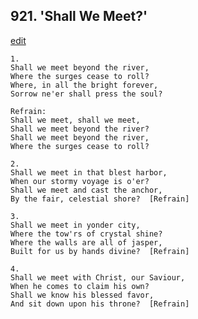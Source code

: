 
## 921.  'Shall We Meet?'
[edit](https://docs.google.com/document/d/1g2yanNx10JYJQbh9Hmfo9FJqs4Wif84f/edit?mode=html)



    1.
    Shall we meet beyond the river,
    Where the surges cease to roll?
    Where, in all the bright forever,
    Sorrow ne'er shall press the soul?

    Refrain:
    Shall we meet, shall we meet,
    Shall we meet beyond the river?
    Shall we meet beyond the river,
    Where the surges cease to roll?

    2.
    Shall we meet in that blest harbor,
    When our stormy voyage is o'er?
    Shall we meet and cast the anchor,
    By the fair, celestial shore?  [Refrain]

    3.
    Shall we meet in yonder city,
    Where the tow'rs of crystal shine?
    Where the walls are all of jasper,
    Built for us by hands divine?  [Refrain]

    4.
    Shall we meet with Christ, our Saviour,
    When he comes to claim his own?
    Shall we know his blessed favor,
    And sit down upon his throne?  [Refrain]
